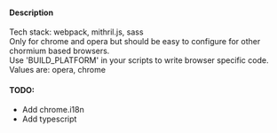 #### Description
Tech stack: webpack, mithril.js, sass  
Only for chrome and opera but should be easy to configure for other chormium based browsers.  
Use 'BUILD_PLATFORM' in your scripts to write browser specific code.  
Values are: opera, chrome


#### TODO:
* Add chrome.i18n 
* Add typescript 

